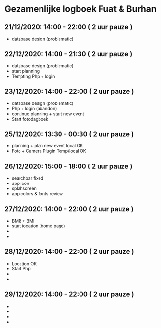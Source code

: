 # Gezamenlijke logboek Fuat & Burhan

## 21/12/2020: 14:00 - 22:00 ( 2 uur pauze ) 
* database design (problematic) 

## 22/12/2020: 14:00 - 21:30 ( 2 uur pauze ) 
* database design (problematic)
* start planning
* Tempting Php + login

## 23/12/2020: 14:00 - 22:00 ( 2 uur pauze ) 
* database design (problematic) 
* Php + login (abandon)
* continue planning + start new event
* Start fotodagboek

## 25/12/2020: 13:30 - 00:30 ( 2 uur pauze )
* planning + plan new event local OK
* Foto + Camera Plugin Temp/local OK 

## 26/12/2020: 15:00 - 18:00 ( 2 uur pauze ) 
* searchbar fixed
* app icon
* splahscreen
* app colors & fonts review

## 27/12/2020: 14:00 - 22:00 ( 2 uur pauze ) 
* BMR + BMI
* start location (home page)
* 
* 

## 28/12/2020: 14:00 - 22:00 ( 2 uur pauze ) 
* Location OK
* Start Php
* 
* 

## 29/12/2020: 14:00 - 22:00 ( 2 uur pauze ) 
* 
* 
* 
* 